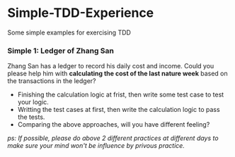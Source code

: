 # Simple-TDD-Experience
Some simple examples for exercising TDD

### Simple 1: Ledger of Zhang San

Zhang San has a ledger to record his daily cost and income.
Could you please help him with **calculating the cost of the last nature week** based on the transactions in the ledger?

- Finishing the calculation logic at frist, then write some test case to test your logic.
- Writting the test cases at first, then write the calculation logic to pass the tests.
- Comparing the above approaches, will you have different feeling?

*ps: If possible, please do above 2 different practices at different days to make sure your mind won't be influence by privous practice.*